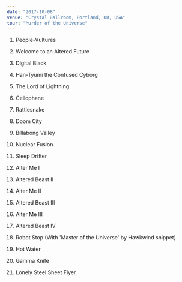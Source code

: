 ```yaml
---
date: "2017-10-08"
venue: "Crystal Ballroom, Portland, OR, USA"
tour: "Murder of the Universe"
---
```



 1. People-Vultures

 2. Welcome to an Altered Future

 3. Digital Black

 4. Han-Tyumi the Confused Cyborg

 5. The Lord of Lightning

 6. Cellophane

 7. Rattlesnake

 8. Doom City

 9. Billabong Valley

10. Nuclear Fusion

11. Sleep Drifter

12. Alter Me I

13. Altered Beast II

14. Alter Me II

15. Altered Beast III

16. Alter Me III

17. Altered Beast IV

18. Robot Stop
    (With 'Master of the Universe' by Hawkwind snippet)

19. Hot Water

20. Gamma Knife

21. Lonely Steel Sheet Flyer



